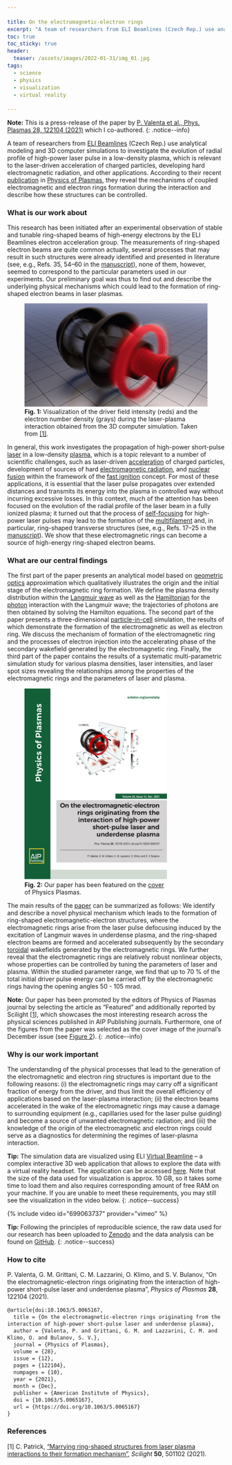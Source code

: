 ```yaml
---

title: On the electromagnetic-electron rings
excerpt: "A team of researchers from ELI Beamlines (Czech Rep.) use analytical modeling and 3D computer simulations to investigate the evolution of radial profile of high-power laser pulse in a low-density plasma, which is relevant to the laser-driven acceleration of charged particles, developing hard electromagnetic radiation, and other applications. According to their recent publication in Physics of Plasmas, they reveal the mechanisms of coupled electromagnetic and electron rings formation during the interaction and describe how these structures can be controlled."
toc: true
toc_sticky: true
header:
  teaser: /assets/images/2022-01-31/img_01.jpg
tags: 
  - science
  - physics
  - visualization
  - virtual reality

---
```


**Note:** This is a press-release of the paper by [P. Valenta et al., Phys. Plasmas 28, 122104 (2021)](https://doi.org/10.1063/5.0065167) which I co-authored.
{: .notice--info}

A team of researchers from [ELI Beamlines](https://www.eli-beams.eu) (Czech Rep.) use analytical modeling and 3D computer simulations to investigate the evolution of radial profile of high-power laser pulse in a low-density plasma, which is relevant to the laser-driven acceleration of charged particles, developing hard electromagnetic radiation, and other applications. According to their recent [publication](https://doi.org/10.1063/5.0065167) in [Physics of Plasmas](https://aip.scitation.org/journal/php), they reveal the mechanisms of coupled electromagnetic and electron rings formation during the interaction and describe how these structures can be controlled.

### What is our work about

This research has been initiated after an experimental observation of stable and tunable ring-shaped beams of high-energy electrons by the ELI Beamlines electron acceleration group. The measurements of ring-shaped electron beams are quite common actually, several processes that may result in such structures were already identified and presented in literature (see, e.g., Refs. 35, 54–60 in the [manuscript](https://doi.org/10.1063/5.0065167)), none of them, however, seemed to correspond to the particular parameters used in our experiments. Our preliminary goal was thus to find out and describe the underlying physical mechanisms which could lead to the formation of ring-shaped electron beams in laser plasmas.

<figure id="figure_1" style="max-width: 500px" class="align-center">
  <a href="/assets/images/2022-01-31/img_01.jpg" class="image-popup">
    <img src="/assets/images/2022-01-31/img_01.jpg" alt="Electromagnetic-electron rings">
  </a>
  <figcaption>
  <strong>Fig. 1:</strong> Visualization of the driver field intensity (reds) and the electron number density (grays) during the laser-plasma interaction obtained from the 3D computer simulation. Taken from <a href="#ref_1">[1]</a>.
  </figcaption>
</figure> 

In general, this work investigates the propagation of high-power short-pulse [laser](https://en.wikipedia.org/wiki/Laser) in a low-density [plasma](https://en.wikipedia.org/wiki/Plasma_(physics)), which is a topic relevant to a number of scientific challenges, such as laser-driven [acceleration](https://en.wikipedia.org/wiki/Plasma_acceleration) of charged particles, development of sources of hard [electromagnetic radiation](https://en.wikipedia.org/wiki/Electromagnetic_radiation), and [nuclear fusion](https://en.wikipedia.org/wiki/Nuclear_fusion) within the framework of the [fast ignition](https://en.wikipedia.org/wiki/Inertial_confinement_fusion#Fast_ignition_2) concept. For most of these applications, it is essential that the laser pulse propagates over extended distances and transmits its energy into the plasma in controlled way without incurring excessive losses. In this context, much of the attention has been focused on the evolution of the radial profile of the laser beam in a fully ionized plasma; it turned out that the process of [self-focusing](https://en.wikipedia.org/wiki/Self-focusing) for high-power laser pulses may lead to the formation of the [multifilament](https://en.wikipedia.org/wiki/Self-focusing#Filamentation) and, in particular, ring-shaped transverse structures (see, e.g., Refs. 17–25 in the [manuscript](https://doi.org/10.1063/5.0065167)). We show that these electromagnetic rings can become a source of high-energy ring-shaped electron beams. 

### What are our central findings

The first part of the paper presents an analytical model based on [geometric optics](https://en.wikipedia.org/wiki/Geometrical_optics) approximation which qualitatively illustrates the origin and the initial stage of the electromagnetic ring formation. We define the plasma density distribution within the [Langmuir wave](https://en.wikipedia.org/wiki/Plasma_oscillation) as well as the [Hamiltonian](https://en.wikipedia.org/wiki/Hamiltonian_mechanics) for the [photon](https://en.wikipedia.org/wiki/Photon) interaction with the Langmuir wave; the trajectories of photons are then obtained by solving the Hamilton equations. The second part of the paper presents a three-dimensional [particle-in-cell](https://en.wikipedia.org/wiki/Particle-in-cell) simulation, the results of which demonstrate the formation of the electromagnetic as well as electron ring. We discuss the mechanism of formation of the electromagnetic ring and the processes of electron injection into the accelerating phase of the secondary wakefield generated by the electromagnetic ring. Finally, the third part of the paper contains the results of a systematic multi-parametric simulation study for various plasma densities, laser intensities, and laser spot sizes revealing the relationships among the properties of the electromagnetic rings and the parameters of laser and plasma.

<figure id="figure_2" style="max-width: 330px" class="align-right">
  <a href="/assets/images/2022-01-31/img_02.jpg" class="image-popup">
    <img src="/assets/images/2022-01-31/img_02.jpg" alt="Cover of Physics of Plasmas">
  </a>
  <figcaption>
  <strong>Fig. 2:</strong> Our paper has been featured on the <a href="https://aip.scitation.org/action/showLargeCover?doi=10.1063%2Fphp.2021.28.issue-12" target="_blank">cover</a> of Physics Plasmas.
  </figcaption>
</figure> 

The main results of the [paper](https://doi.org/10.1063/5.0065167) can be summarized as follows: We identify and describe a novel physical mechanism which leads to the formation of ring-shaped electromagnetic-electron structures, where the electromagnetic rings arise from the laser pulse defocusing induced by the excitation of Langmuir waves in underdense plasma, and the ring-shaped electron beams are formed and accelerated subsequently by the secondary [toroidal](https://en.wikipedia.org/wiki/Toroidal) wakefields generated by the electromagnetic rings. We further reveal that the electromagnetic rings are relatively robust nonlinear objects, whose properties can be controlled by tuning the parameters of laser and plasma. Within the studied parameter range, we find that up to 70 % of the total initial driver pulse energy can be carried off by the electromagnetic rings having the opening angles 50 - 105 mrad.

**Note:** Our paper has been promoted by the editors of Physics of Plasmas journal by selecting the article as “Featured” and additionally reported by Scilight [[1](#ref_1)], which showcases the most interesting research across the physical sciences published in AIP Publishing journals. Furthermore, one of the figures from the paper was selected as the cover image of the journal’s December issue (see <a href="#figure_2">Figure 2</a>).
{: .notice--info}

### Why is our work important

The understanding of the physical processes that lead to the generation of the electromagnetic and electron ring structures is important due to the following reasons: (i) the electromagnetic rings may carry off a significant fraction of energy from the driver, and thus limit the overall efficiency of applications based on the laser-plasma interaction; (ii) the electron beams accelerated in the wake of the electromagnetic rings may cause a damage to surrounding equipment (e.g., capillaries used for the laser pulse guiding) and become a source of unwanted electromagnetic radiation; and (iii) the knowledge of the origin of the electromagnetic and electron rings could serve as a diagnostics for determining the regimes of laser-plasma interaction.

**Tip:** The simulation data are visualized using ELI [Virtual Beamline](https://www.eli-beams.eu/facility/computing-simulations/virtual-beamline/) – a complex interactive 3D web application that allows to explore the data with a virtual reality headset. The application can be accessed [here](https://valenpe7.github.io/on_the_electromagnetic-electron_rings/). Note that the size of the data used for visualization is approx. 10 GB, so it takes some time to load them and also requires corresponding amount of free RAM on your machine. If you are unable to meet these requirements, you may still see the visualization in the video below. 
{: .notice--success}

{% include video id="699063737" provider="vimeo" %}


**Tip:** Following the principles of reproducible science, the raw data used for our research has been uploaded to [Zenodo](https://doi.org/10.5281/zenodo.5711100) and the data analysis can be found on [GitHub](https://github.com/valenpe7/on_the_electromagnetic-electron_rings).
{: .notice--success}

### How to cite 

P. Valenta, G. M. Grittani, C. M. Lazzarini, O. Klimo, and S. V. Bulanov, “On the electromagnetic-electron rings originating from the interaction of high-power short-pulse laser and underdense plasma”, *Physics of Plasmas* **28**, 122104 (2021).

```
@article{doi:10.1063/5.0065167,
  title = {On the electromagnetic-electron rings originating from the interaction of high-power short-pulse laser and underdense plasma},
  author = {Valenta, P. and Grittani, G. M. and Lazzarini, C. M. and Klimo, O. and Bulanov, S. V.},
  journal = {Physics of Plasmas},
  volume = {28},
  issue = {12},
  pages = {122104},
  numpages = {10},
  year = {2021},
  month = {Dec},
  publisher = {American Institute of Physics},
  doi = {10.1063/5.0065167},
  url = {https://doi.org/10.1063/5.0065167}
}
```

### References

[<a id="ref_1">1</a>] C. Patrick, [“Marrying ring-shaped structures from laser plasma interactions to their formation mechanism”](https://aip.scitation.org/doi/10.1063/10.0008952), *Scilight* **50**, 501102 (2021).
